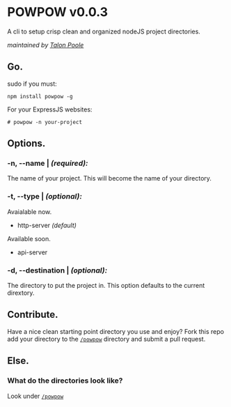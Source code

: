 POWPOW v0.0.3
======
A cli to setup crisp clean and organized nodeJS project directories.

*maintained by [Talon Poole](http://theghostin.me)*

## Go.
sudo if you must:

    npm install powpow -g

For your ExpressJS websites:

    # powpow -n your-project

## Options.
### -n, -\-name | *(required):*
The name of your project. This will become the name of your directory.

### -t, -\-type | *(optional):*

Avaialable now.
* http-server *(default)*

Available soon.
* api-server

### -d, -\-destination | *(optional):*
The directory to put the project in. This option defaults to the current dirextory.

## Contribute.

Have a nice clean starting point directory you use and enjoy? Fork this repo
add your directory to the [`/powpow`](https://github.com/LegitTalon/powpow/tree/master/powpow) directory and submit a pull request.

## Else.

### What do the directories look like?

Look under [`/powpow`](https://github.com/LegitTalon/powpow/tree/master/powpow)
